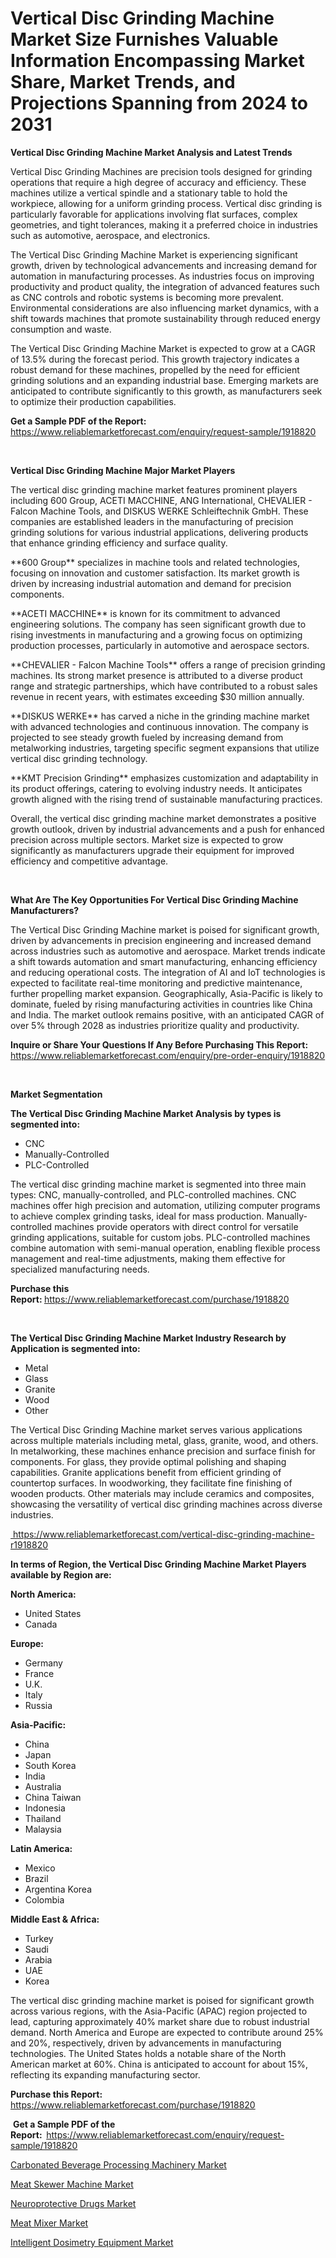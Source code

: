 <p><h1>Vertical Disc Grinding Machine Market Size Furnishes Valuable Information Encompassing Market Share, Market Trends, and Projections Spanning from 2024 to 2031</h1></p><p><strong>Vertical Disc Grinding Machine Market Analysis and Latest Trends</strong></p>
<p><p>Vertical Disc Grinding Machines are precision tools designed for grinding operations that require a high degree of accuracy and efficiency. These machines utilize a vertical spindle and a stationary table to hold the workpiece, allowing for a uniform grinding process. Vertical disc grinding is particularly favorable for applications involving flat surfaces, complex geometries, and tight tolerances, making it a preferred choice in industries such as automotive, aerospace, and electronics.</p><p>The Vertical Disc Grinding Machine Market is experiencing significant growth, driven by technological advancements and increasing demand for automation in manufacturing processes. As industries focus on improving productivity and product quality, the integration of advanced features such as CNC controls and robotic systems is becoming more prevalent. Environmental considerations are also influencing market dynamics, with a shift towards machines that promote sustainability through reduced energy consumption and waste.</p><p>The Vertical Disc Grinding Machine Market is expected to grow at a CAGR of 13.5% during the forecast period. This growth trajectory indicates a robust demand for these machines, propelled by the need for efficient grinding solutions and an expanding industrial base. Emerging markets are anticipated to contribute significantly to this growth, as manufacturers seek to optimize their production capabilities.</p></p>
<p><strong>Get a Sample PDF of the Report:&nbsp;</strong> <a href="https://www.reliablemarketforecast.com/enquiry/request-sample/1918820?utm_campaign=1257&utm_medium=2&utm_source=Github&utm_content=ia&utm_term=24102024&utm_id=vertical-disc-grinding-machine">https://www.reliablemarketforecast.com/enquiry/request-sample/1918820</a></p>
<p>&nbsp;</p>
<p><strong>Vertical Disc Grinding Machine Major Market Players</strong></p>
<p><p>The vertical disc grinding machine market features prominent players including 600 Group, ACETI MACCHINE, ANG International, CHEVALIER - Falcon Machine Tools, and DISKUS WERKE Schleiftechnik GmbH. These companies are established leaders in the manufacturing of precision grinding solutions for various industrial applications, delivering products that enhance grinding efficiency and surface quality.</p><p>**600 Group** specializes in machine tools and related technologies, focusing on innovation and customer satisfaction. Its market growth is driven by increasing industrial automation and demand for precision components.</p><p>**ACETI MACCHINE** is known for its commitment to advanced engineering solutions. The company has seen significant growth due to rising investments in manufacturing and a growing focus on optimizing production processes, particularly in automotive and aerospace sectors.</p><p>**CHEVALIER - Falcon Machine Tools** offers a range of precision grinding machines. Its strong market presence is attributed to a diverse product range and strategic partnerships, which have contributed to a robust sales revenue in recent years, with estimates exceeding $30 million annually.</p><p>**DISKUS WERKE** has carved a niche in the grinding machine market with advanced technologies and continuous innovation. The company is projected to see steady growth fueled by increasing demand from metalworking industries, targeting specific segment expansions that utilize vertical disc grinding technology.</p><p>**KMT Precision Grinding** emphasizes customization and adaptability in its product offerings, catering to evolving industry needs. It anticipates growth aligned with the rising trend of sustainable manufacturing practices.</p><p>Overall, the vertical disc grinding machine market demonstrates a positive growth outlook, driven by industrial advancements and a push for enhanced precision across multiple sectors. Market size is expected to grow significantly as manufacturers upgrade their equipment for improved efficiency and competitive advantage.</p></p>
<p>&nbsp;</p>
<p><strong>What Are The Key Opportunities For Vertical Disc Grinding Machine Manufacturers?</strong></p>
<p><p>The Vertical Disc Grinding Machine market is poised for significant growth, driven by advancements in precision engineering and increased demand across industries such as automotive and aerospace. Market trends indicate a shift towards automation and smart manufacturing, enhancing efficiency and reducing operational costs. The integration of AI and IoT technologies is expected to facilitate real-time monitoring and predictive maintenance, further propelling market expansion. Geographically, Asia-Pacific is likely to dominate, fueled by rising manufacturing activities in countries like China and India. The market outlook remains positive, with an anticipated CAGR of over 5% through 2028 as industries prioritize quality and productivity.</p></p>
<p><strong>Inquire or Share Your Questions If Any Before Purchasing This Report:</strong> <a href="https://www.reliablemarketforecast.com/enquiry/pre-order-enquiry/1918820?utm_campaign=1257&utm_medium=2&utm_source=Github&utm_content=ia&utm_term=24102024&utm_id=vertical-disc-grinding-machine">https://www.reliablemarketforecast.com/enquiry/pre-order-enquiry/1918820</a></p>
<p>&nbsp;</p>
<p><strong>Market Segmentation</strong></p>
<p><strong>The Vertical Disc Grinding Machine Market Analysis by types is segmented into:</strong></p>
<p><ul><li>CNC</li><li>Manually-Controlled</li><li>PLC-Controlled</li></ul></p>
<p><p>The vertical disc grinding machine market is segmented into three main types: CNC, manually-controlled, and PLC-controlled machines. CNC machines offer high precision and automation, utilizing computer programs to achieve complex grinding tasks, ideal for mass production. Manually-controlled machines provide operators with direct control for versatile grinding applications, suitable for custom jobs. PLC-controlled machines combine automation with semi-manual operation, enabling flexible process management and real-time adjustments, making them effective for specialized manufacturing needs.</p></p>
<p><strong>Purchase this Report:&nbsp;</strong><a href="https://www.reliablemarketforecast.com/purchase/1918820?utm_campaign=1257&utm_medium=2&utm_source=Github&utm_content=ia&utm_term=24102024&utm_id=vertical-disc-grinding-machine">https://www.reliablemarketforecast.com/purchase/1918820</a></p>
<p>&nbsp;</p>
<p><strong>The Vertical Disc Grinding Machine Market Industry Research by Application is segmented into:</strong></p>
<p><ul><li>Metal</li><li>Glass</li><li>Granite</li><li>Wood</li><li>Other</li></ul></p>
<p><p>The Vertical Disc Grinding Machine market serves various applications across multiple materials including metal, glass, granite, wood, and others. In metalworking, these machines enhance precision and surface finish for components. For glass, they provide optimal polishing and shaping capabilities. Granite applications benefit from efficient grinding of countertop surfaces. In woodworking, they facilitate fine finishing of wooden products. Other materials may include ceramics and composites, showcasing the versatility of vertical disc grinding machines across diverse industries.</p></p>
<p><a href="https://www.reliablemarketforecast.com/vertical-disc-grinding-machine-r1918820?utm_campaign=1257&utm_medium=2&utm_source=Github&utm_content=ia&utm_term=24102024&utm_id=vertical-disc-grinding-machine">&nbsp;https://www.reliablemarketforecast.com/vertical-disc-grinding-machine-r1918820</a></p>
<p><strong>In terms of Region, the Vertical Disc Grinding Machine Market Players available by Region are:</strong></p>
<p>
    <p> <strong> North America: </strong>
        <ul>
            <li>United States</li>
            <li>Canada</li>
        </ul>
        </p> 
    <p> <strong> Europe: </strong>
        <ul>
            <li>Germany</li>
            <li>France</li>
            <li>U.K.</li>
            <li>Italy</li>
            <li>Russia</li>
        </ul>
        </p> 
    <p> <strong> Asia-Pacific: </strong>
        <ul>
            <li>China</li>
            <li>Japan</li>
            <li>South Korea</li>
            <li>India</li>
            <li>Australia</li>
            <li>China Taiwan</li>
            <li>Indonesia</li>
            <li>Thailand</li>
            <li>Malaysia</li>
        </ul>
        </p> 
    <p> <strong> Latin America: </strong>
        <ul>
            <li>Mexico</li>
            <li>Brazil</li>
            <li>Argentina Korea</li>
            <li>Colombia</li>
        </ul>
        </p> 
    <p> <strong> Middle East & Africa: </strong>
        <ul>
            <li>Turkey</li>
            <li>Saudi</li>
            <li>Arabia</li>
            <li>UAE</li>
            <li>Korea</li>
        </ul>
    </p>
    </p>
<p><p>The vertical disc grinding machine market is poised for significant growth across various regions, with the Asia-Pacific (APAC) region projected to lead, capturing approximately 40% market share due to robust industrial demand. North America and Europe are expected to contribute around 25% and 20%, respectively, driven by advancements in manufacturing technologies. The United States holds a notable share of the North American market at 60%. China is anticipated to account for about 15%, reflecting its expanding manufacturing sector.</p></p>
<p><strong>Purchase this Report: </strong><a href="https://www.reliablemarketforecast.com/purchase/1918820?utm_campaign=1257&utm_medium=2&utm_source=Github&utm_content=ia&utm_term=24102024&utm_id=vertical-disc-grinding-machine">https://www.reliablemarketforecast.com/purchase/1918820</a></p>
<p>&nbsp;<strong>Get a Sample PDF of the Report:&nbsp;&nbsp;</strong><a href="https://www.reliablemarketforecast.com/enquiry/request-sample/1918820?utm_campaign=1257&utm_medium=2&utm_source=Github&utm_content=ia&utm_term=24102024&utm_id=vertical-disc-grinding-machine">https://www.reliablemarketforecast.com/enquiry/request-sample/1918820</a></p>
<p><strong></strong></p>
<p><p><a href="https://github.com/lmorisekv5e/Market-Research-Report-List-1/blob/main/carbonated-beverage-processing-machinery-market.md?utm_campaign=1257&utm_medium=2&utm_source=Github&utm_content=ia&utm_term=24102024&utm_id=vertical-disc-grinding-machine">Carbonated Beverage Processing Machinery Market</a></p><p><a href="https://issuu.com/reportprime-2/docs/meat-skewer-machine-market-size-203_48afb64e61af16?utm_campaign=1257&utm_medium=2&utm_source=Github&utm_content=ia&utm_term=24102024&utm_id=vertical-disc-grinding-machine">Meat Skewer Machine Market</a></p><p><a href="https://www.linkedin.com/pulse/neuroprotective-drugs-landscape-product-spectrum-market-trajectories-vmgce?utm_campaign=1257&utm_medium=2&utm_source=Github&utm_content=ia&utm_term=24102024&utm_id=vertical-disc-grinding-machine">Neuroprotective Drugs Market</a></p><p><a href="https://issuu.com/reportprime-2/docs/meat-mixer-market-size-2030.pptx_e2d0e82972c96e?utm_campaign=1257&utm_medium=2&utm_source=Github&utm_content=ia&utm_term=24102024&utm_id=vertical-disc-grinding-machine">Meat Mixer Market</a></p><p><a href="https://github.com/anitrabixvburgie/Market-Research-Report-List-1/blob/main/intelligent-dosimetry-equipment-market.md?utm_campaign=1257&utm_medium=2&utm_source=Github&utm_content=ia&utm_term=24102024&utm_id=vertical-disc-grinding-machine">Intelligent Dosimetry Equipment Market</a></p></p>